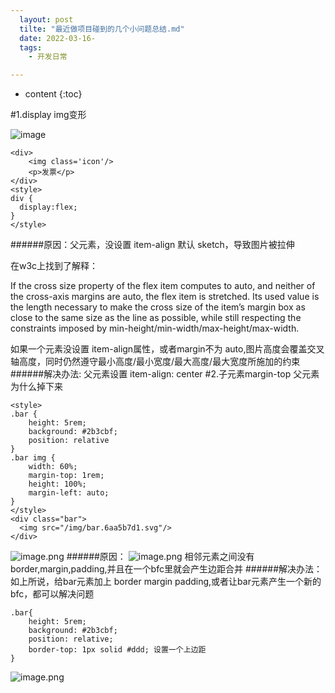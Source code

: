 ```yaml
---
  layout: post
  tilte: "最近做项目碰到的几个小问题总结.md"
  date: 2022-03-16-
  tags: 
    - 开发日常

---
```



* content
{:toc}


#1.display img变形

![image](https://upload-images.jianshu.io/upload_images/15312191-1fb2f5fe150894fc.png?imageMogr2/auto-orient/strip%7CimageView2/2/w/1240)
```
<div>
    <img class='icon'/>
    <p>发票</p>
</div>
<style>
div {
  display:flex;
}
</style>
```
######原因：父元素，没设置 item-align 默认 sketch，导致图片被拉伸

在w3c上找到了解释：

If the cross size property of the flex item computes to auto, and neither of the cross-axis margins are auto, the flex item is stretched. Its used value is the length necessary to make the cross size of the item’s margin box as close to the same size as the line as possible, while still respecting the constraints imposed by min-height/min-width/max-height/max-width.

如果一个元素没设置 item-align属性，或者margin不为 auto,图片高度会覆盖交叉轴高度，同时仍然遵守最小高度/最小宽度/最大高度/最大宽度所施加的约束
######解决办法:
父元素设置 item-align: center
#2.子元素margin-top 父元素为什么掉下来
```
<style>
.bar {
    height: 5rem;
    background: #2b3cbf;
    position: relative
}
.bar img {
    width: 60%;
    margin-top: 1rem;
    height: 100%;
    margin-left: auto;
}
</style>
<div class="bar">
  <img src="/img/bar.6aa5b7d1.svg"/>
</div>
```
![image.png](https://upload-images.jianshu.io/upload_images/15312191-8e3f040a0117d6b0.png?imageMogr2/auto-orient/strip%7CimageView2/2/w/1240)
######原因：
![image.png](https://upload-images.jianshu.io/upload_images/15312191-9ab4408b018de2ae.png?imageMogr2/auto-orient/strip%7CimageView2/2/w/1240)
相邻元素之间没有border,margin,padding,并且在一个bfc里就会产生边距合并
######解决办法：
如上所说，给bar元素加上 border margin padding,或者让bar元素产生一个新的bfc，都可以解决问题
```
.bar{
    height: 5rem;
    background: #2b3cbf;
    position: relative;
    border-top: 1px solid #ddd; 设置一个上边距
}
```
![image.png](https://upload-images.jianshu.io/upload_images/15312191-6cd8a1273428c70e.png?imageMogr2/auto-orient/strip%7CimageView2/2/w/1240)
